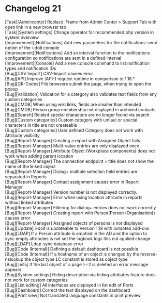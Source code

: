 # Changelog 21

[Task][Admincenter]          Replace iFrame from Admin Center > Support Tab with open link in a new browser tab  
[Task][System settings]      Change operator for recommended php version in system overview  
[Improvement][Notifications] Add new parameters for the notifications-send option of the i-doit console  
[Improvement][Notifications] Add an interval function to the notifications configuration so notifications are sent in a defined interval  
[Improvement][Console]       Add a new console command to list notification types and notification IDs  
[Bug][CSV Import]            CSV-Import causes error  
[Bug][API]                   Improve (API-) request runtime in comparison to 1.18.*  
[Bug][QR-Codes]              File browsers submit the page, when trying to open the popup  
[Bug][Validation]            Validation for a category also validates text fields from any custom categories  
[Bug][CMDB]                  When using wiki links, fields are smaller than intended  
[Bug][CMDB]                  Person group membership not displayed in archived contacts  
[Bug][Search]                Related special characters are no longer found via search  
[Bug][Custom categories]     Custom category with umlaut or special characters in title are not createable  
[Bug][Custom categories]     User defined Category does not work with Attribute visibility  
[Bug][Report-Manager]        Creating a report with Assigned Object fails  
[Bug][Report-Manager]        Multi-value entries are only displayed once  
[Bug][Report-Manager]        Attribute Object (Workplace components) does not work when adding parent location  
[Bug][Report-Manager]        The connection endpoint > title does not show the name of the linked object  
[Bug][Report-Manager]        Dialog+ multiple selection field entries are separated in Reports  
[Bug][Report-Manager]        Contact assignment causes error in Report Manager  
[Bug][Report-Manager]        Version number is not displayed correctly.  
[Bug][Report-Manager]        Error when using location attribute in reports without linked attributes  
[Bug][Report-Manager]        Filtering for dialog+ entries does not work correctly  
[Bug][Report-Manager]        Creating report with Person(Person (Organisation)) causes error  
[Bug][Report-Manager]        Assigned objects of persons is not displayed  
[Bug][Update]                i-doit is updateable to Version 1.19 with outdated add-ons  
[Bug][LDAP]                  If a Person attribute is emptied in the AD and the option to sync empty attributes is not set the logbook logs this not applied change  
[Bug][LDAP]                  Ldap-sync database error  
[Bug][Code (Internal)]       Defining a default dashboard is not possible  
[Bug][Code (Internal)]       If a hostname of an object is changed by the reverse-nslookup the object type LC constant is stored as object type  
[Bug][Lists]                 If the last object of a page >=2 is deleted an error message appears  
[Bug][System settings]       Hiding description via hiding attributes feature does not work for custom categories  
[Bug][List editing]          All interfaces are displayed in list edit of Ports  
[Bug][Dashboard]             Correct the text displayed on the dashboard  
[Bug][Print view]            Not translated language constants in print preview  